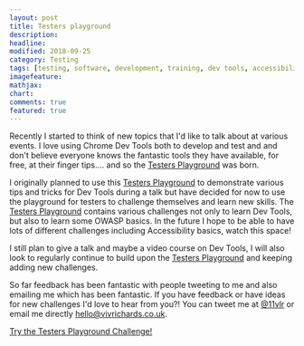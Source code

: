 ```yaml
---
layout: post
title: Testers playground
description: 
headline: 
modified: 2018-09-25
category: Testing
tags: [testing, software, development, training, dev tools, accessibility, owasp, chrome]
imagefeature: 
mathjax: 
chart: 
comments: true
featured: true
---
```


Recently I started to think of new topics that I'd like to talk about at various events. I love using Chrome Dev Tools both to develop and test and and don't believe everyone knows the fantastic tools they have available, for free, at their finger tips.... and so the [Testers Playground](https://testersplayground.herokuapp.com/) was born.

I originally planned to use this [Testers Playground](https://testersplayground.herokuapp.com/) to demonstrate various tips and tricks for Dev Tools during a talk but have decided for now to use the playground for testers to challenge themselves and learn new skills. The [Testers Playground](https://testersplayground.herokuapp.com/) contains various challenges not only to learn Dev Tools, but also to learn some OWASP basics. In the future I hope to be able to have lots of different challenges including Accessibility basics, watch this space!

I still plan to give a talk and maybe a video course on Dev Tools, I will also look to regularly continue to build upon the [Testers Playground](https://testersplayground.herokuapp.com/) and keeping adding new challenges.

So far feedback has been fantastic with people tweeting to me and also emailing me which has been fantastic. If you have feedback or have ideas for new challenges I'd love to hear from you?! You can tweet me at [@11vlr](http://twitter.com/11vlr) or email me directly [hello@vivrichards.co.uk](mailto:hello@vivrichards.co.uk).

[Try the Testers Playground Challenge!](https://testersplayground.herokuapp.com/)